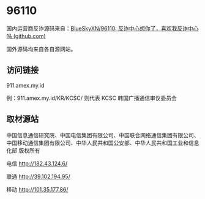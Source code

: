 # 96110
国内运营商反诈源码来自：[BlueSkyXN/96110: 反诈中心想你了，喜欢我反诈中心吗 (github.com)](https://github.com/BlueSkyXN/96110)

国外源码均来自各自源网站。

## 访问链接

911.amex.my.id

例：911.amex.my.id/KR/KCSC/ 则代表 KCSC 韩国广播通信审议委员会 

## 取材源站

中国信息通信研究院、中国电信集团有限公司、中国联合网络通信集团有限公司、中国移动通信集团有限公司、中华人民共和国公安部、中华人民共和国工业和信息化部 版权所有

电信 http://182.43.124.6/

联通 http://39.102.194.95/

移动 http://101.35.177.86/
